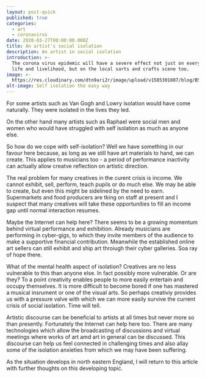 ```yaml
---
layout: post-quick
published: true
categories:
  - art
  - coronavirus
date: 2020-03-27T00:00:00.000Z
title: An artist's social isolation
description: An artist in social isolation
introduction: >-
  The corona virus epidemic will have a severe effect not just on everyone's
  life and livelihood, but on the local sarts and crafts scene too.
image: >-
  https://res.cloudinary.com/dtn9ari2r/image/upload/v1585301087/blog/B5AF2396-7490-46F8-92B8-BADC40D427DE.jpg
alt-image: Self isolation the easy way
---
```

For some artists such as Van Gogh and Lowry isolation would have come naturally. They were isolated in the lives they led.

On the other hand many artists such as Raphael were social men and women who would have struggled with self isolation as much as anyone else.

So how do we cope with self-isolation? Well we have something in our favour here because, as long as we still have art materials to hand, we can create. This applies to musicians too - a period of performance inactivity can actually allow creatve reflection on artistic direction.

The real problem for many creatives in the curent crisis is income. We cannot exhibit, sell, perform, teach pupils or do much else. We may be able to create, but even this might be sidelined by the need to earn. Supermarkets and food producers are tking on staff at present and I suspect that many creatives will take these opportunities to fill an income gap until normal interaction resumes.

Maybe the Internet can help here? There seems to be a growing momentum behind virtual performance and exhibition. Already musicians are performing in cyber-gigs, to which they invite members of the audience to make a supportive financial contribution. Meanwhile the established online art sellers can still exhibit and ship art throiugh their cyber galleries. Soa ray of hope there.

What of the mental health aspect of isolation? Creatives are no less vulnerable to this than anyone else. In fact possibly more vulnerable. Or are they? To a point creativity enables people to more easily entertain and occupy themselves. It is more difficult to become bored if one has mastered a musical insrument or one of the visual arts. So perhaps creativiy provides us with a pressure valve with which we can more easily survive the current crisis of social isolation. Time will tell.

Artistic discourse can be beneficial to artists at all times but never more so than presently. Fortunately the Internet can help here too. There are many technologies which allow the broadcasting of discussions and virtual meetings where works of art amd art in general can be discussed. This discourse can help us feel connected in challenging times and also allay some of the isolation anxieties from which we may have been suffering.

As the situation develops in north eastern England, I will return to this article with further thoughts on this developing topic.